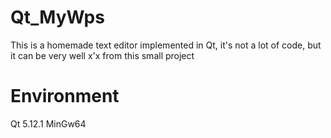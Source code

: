 # Qt_MyWps
This is a homemade text editor implemented in Qt, it's not a lot of code, but it can be very well x'x from this small project
# Environment
Qt 5.12.1
MinGw64
